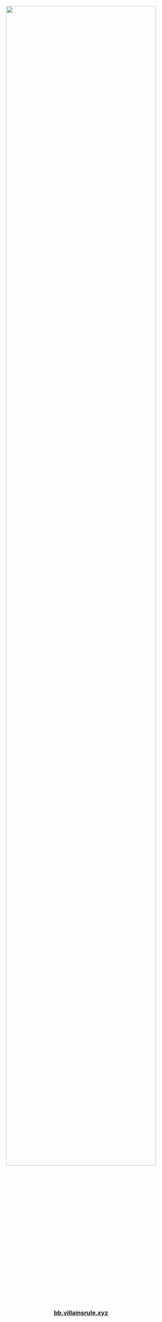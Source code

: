 <a href='https://bb.villainsrule.xyz'>
    <div align="center"><img src='https://i.imgur.com/KWp3P7S.png' width='90%'></div>
    <br>
    <h3 align="center">bb.villainsrule.xyz</h3>
</a>